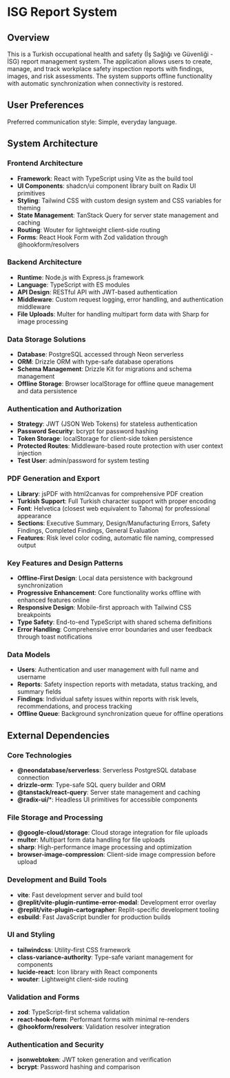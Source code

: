 # ISG Report System

## Overview

This is a Turkish occupational health and safety (İş Sağlığı ve Güvenliği - İSG) report management system. The application allows users to create, manage, and track workplace safety inspection reports with findings, images, and risk assessments. The system supports offline functionality with automatic synchronization when connectivity is restored.

## User Preferences

Preferred communication style: Simple, everyday language.

## System Architecture

### Frontend Architecture
- **Framework**: React with TypeScript using Vite as the build tool
- **UI Components**: shadcn/ui component library built on Radix UI primitives
- **Styling**: Tailwind CSS with custom design system and CSS variables for theming
- **State Management**: TanStack Query for server state management and caching
- **Routing**: Wouter for lightweight client-side routing
- **Forms**: React Hook Form with Zod validation through @hookform/resolvers

### Backend Architecture
- **Runtime**: Node.js with Express.js framework
- **Language**: TypeScript with ES modules
- **API Design**: RESTful API with JWT-based authentication
- **Middleware**: Custom request logging, error handling, and authentication middleware
- **File Uploads**: Multer for handling multipart form data with Sharp for image processing

### Data Storage Solutions
- **Database**: PostgreSQL accessed through Neon serverless
- **ORM**: Drizzle ORM with type-safe database operations
- **Schema Management**: Drizzle Kit for migrations and schema management
- **Offline Storage**: Browser localStorage for offline queue management and data persistence

### Authentication and Authorization
- **Strategy**: JWT (JSON Web Tokens) for stateless authentication
- **Password Security**: bcrypt for password hashing
- **Token Storage**: localStorage for client-side token persistence
- **Protected Routes**: Middleware-based route protection with user context injection
- **Test User**: admin/password for system testing

### PDF Generation and Export
- **Library**: jsPDF with html2canvas for comprehensive PDF creation
- **Turkish Support**: Full Turkish character support with proper encoding
- **Font**: Helvetica (closest web equivalent to Tahoma) for professional appearance
- **Sections**: Executive Summary, Design/Manufacturing Errors, Safety Findings, Completed Findings, General Evaluation
- **Features**: Risk level color coding, automatic file naming, compressed output

### Key Features and Design Patterns
- **Offline-First Design**: Local data persistence with background synchronization
- **Progressive Enhancement**: Core functionality works offline with enhanced features online
- **Responsive Design**: Mobile-first approach with Tailwind CSS breakpoints
- **Type Safety**: End-to-end TypeScript with shared schema definitions
- **Error Handling**: Comprehensive error boundaries and user feedback through toast notifications

### Data Models
- **Users**: Authentication and user management with full name and username
- **Reports**: Safety inspection reports with metadata, status tracking, and summary fields
- **Findings**: Individual safety issues within reports with risk levels, recommendations, and process tracking
- **Offline Queue**: Background synchronization queue for offline operations

## External Dependencies

### Core Technologies
- **@neondatabase/serverless**: Serverless PostgreSQL database connection
- **drizzle-orm**: Type-safe SQL query builder and ORM
- **@tanstack/react-query**: Server state management and caching
- **@radix-ui/***: Headless UI primitives for accessible components

### File Storage and Processing
- **@google-cloud/storage**: Cloud storage integration for file uploads
- **multer**: Multipart form data handling for file uploads
- **sharp**: High-performance image processing and optimization
- **browser-image-compression**: Client-side image compression before upload

### Development and Build Tools
- **vite**: Fast development server and build tool
- **@replit/vite-plugin-runtime-error-modal**: Development error overlay
- **@replit/vite-plugin-cartographer**: Replit-specific development tooling
- **esbuild**: Fast JavaScript bundler for production builds

### UI and Styling
- **tailwindcss**: Utility-first CSS framework
- **class-variance-authority**: Type-safe variant management for components
- **lucide-react**: Icon library with React components
- **wouter**: Lightweight client-side routing

### Validation and Forms
- **zod**: TypeScript-first schema validation
- **react-hook-form**: Performant forms with minimal re-renders
- **@hookform/resolvers**: Validation resolver integration

### Authentication and Security
- **jsonwebtoken**: JWT token generation and verification
- **bcrypt**: Password hashing and comparison